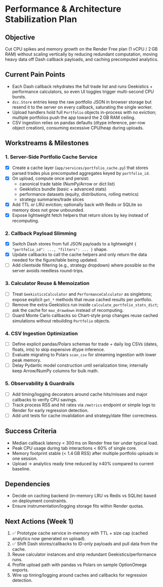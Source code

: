 # Performance & Architecture Stabilization Plan

## Objective
Cut CPU spikes and memory growth on the Render Free plan (1 vCPU / 2 GB RAM) without scaling vertically by reducing redundant computation, moving heavy data off Dash callback payloads, and caching precomputed analytics.

## Current Pain Points
- Each Dash callback rehydrates the full trade list and runs Geekistics + performance calculators, so even UI toggles trigger multi-second CPU bursts.
- `dcc.Store` entries keep the raw portfolio JSON in browser storage but resend it to the server on every callback, saturating the single worker.
- Upload handlers hold full `Portfolio` objects in-process with no eviction; multiple portfolios push the app toward the 2 GB RAM ceiling.
- CSV ingestion relies on pandas defaults (dtype inference, per-row object creation), consuming excessive CPU/heap during uploads.

## Workstreams & Milestones

### 1. Server-Side Portfolio Cache Service
- [x] Create a cache layer (`app/services/portfolio_cache.py`) that stores parsed trades plus precomputed aggregates keyed by `portfolio_id`.
- [x] On upload, compute once and persist:
  - canonical trade table (NumPy/Arrow or dict list)
  - Geekistics bundle (basic + advanced stats)
  - performance datasets (equity, distributions, rolling metrics)
  - strategy summaries/trade slices
- [x] Add TTL or LRU eviction; optionally back with Redis or SQLite so memory does not grow unbounded.
- [x] Expose lightweight fetch helpers that return slices by key instead of recomputing.

### 2. Callback Payload Slimming
- [x] Switch Dash stores from full JSON payloads to a lightweight `{ "portfolio_id": ..., "filters": ... }` shape.
- [x] Update callbacks to call the cache helpers and only return the data needed for the figure/table being updated.
- [ ] Add clientside filtering (e.g., strategy dropdown) where possible so the server avoids needless round-trips.

### 3. Calculator Reuse & Memoization
- [ ] Treat `GeekisticsCalculator` and `PerformanceCalculator` as singletons; expose explicit `get_*` methods that reuse cached results per portfolio.
- [ ] Remove the extra Geekistics run inside `calculate_portfolio_stats_dict`; ask the cache for `max_drawdown` instead of recomputing.
- [ ] Guard Monte Carlo callbacks so Chart-style prop changes reuse cached simulations without rebuilding `Portfolio` objects.

### 4. CSV Ingestion Optimization
- [ ] Define explicit pandas/Polars schemas for trade + daily log CSVs (dates, floats, ints) to skip expensive dtype inference.
- [ ] Evaluate migrating to Polars `scan_csv` for streaming ingestion with lower peak memory.
- [ ] Delay Pydantic model construction until serialization time; internally keep Arrow/NumPy columns for bulk math.

### 5. Observability & Guardrails
- [ ] Add timing/logging decorators around cache hits/misses and major callbacks to verify CPU savings.
- [ ] Track process RSS and hit rates via `/metrics` endpoint or simple logs to Render for early regression detection.
- [ ] Add unit tests for cache invalidation and strategy/date filter correctness.

## Success Criteria
- Median callback latency < 300 ms on Render free tier under typical load.
- Peak CPU usage during tab interactions < 60% of single core.
- Memory footprint stable (< 1.4 GB RSS) after multiple portfolio uploads in one session.
- Upload → analytics ready time reduced by ≥40% compared to current baseline.

## Dependencies
- Decide on caching backend (in-memory LRU vs Redis vs SQLite) based on deployment constraints.
- Ensure instrumentation/logging storage fits within Render quotas.

## Next Actions (Week 1)
1. ✅ Prototype cache service in-memory with TTL + size cap (cached analytics now generated on upload).
2. ✅ Shift Dash stores/callbacks to ID-only payloads and pull data from the cache.
3. Reuse calculator instances and strip redundant Geekistics/performance runs.
4. Profile upload path with pandas vs Polars on sample OptionOmega exports.
5. Wire up timing/logging around caches and callbacks for regression detection.
